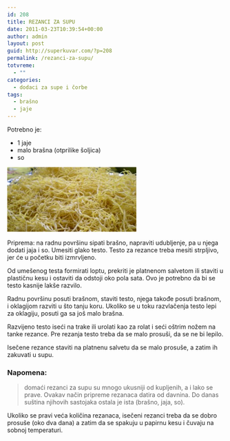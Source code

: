 ```yaml
---
id: 208
title: REZANCI ZA SUPU
date: 2011-03-23T10:39:54+00:00
author: admin
layout: post
guid: http://superkuvar.com/?p=208
permalink: /rezanci-za-supu/
totvreme:
  - ""
categories:
  - dodaci za supe i čorbe
tags:
  - brašno
  - jaje
---
```

Potrebno je:

  * 1 jaje
  * malo brašna (otprilike šoljica)
  * so

<img class="alignnone size-medium wp-image-3968" title="Rezancizasupu" src="/wp-content/uploads/2011/03/Rezancizasupu-300x150.jpg" alt="" width="300" height="150" /> 

Priprema: na radnu površinu sipati brašno, napraviti udubljenje, pa u njega dodati jaja i so. Umesiti glako testo. Testo za rezance treba mesiti strpljivo, jer će u početku biti izmrvljeno.

Od umešenog testa formirati loptu, prekriti je platnenom salvetom ili staviti u plastičnu kesu i ostaviti da odstoji oko pola sata. Ovo je potrebno da bi se testo kasnije lakše razvilo.

Radnu površinu posuti brašnom, staviti testo, njega takođe posuti brašnom, i oklagijom razviti u što tanju koru. Ukoliko se u toku razvlačenja testo lepi za oklagiju, posuti ga sa još malo brašna.

Razvijeno testo iseći na trake ili urolati kao za rolat i seći oštrim nožem na tanke rezance. Pre rezanja testo treba da se malo prosuši, da se ne bi lepilo.

Isečene rezance staviti na platnenu salvetu da se malo prosuše, a zatim ih zakuvati u supu.

### Napomena:
> domaći rezanci za supu su mnogo ukusniji od kupljenih, a i lako se prave. Ovakav način pripreme rezanaca datira od davnina. Do danas suština njihovih sastojaka ostala je ista (brašno, jaja, so).

Ukoliko se pravi veća količina rezanaca, isečeni rezanci treba da se dobro prosuše (oko dva dana) a zatim da se spakuju u papirnu kesu i čuvaju na sobnoj temperaturi.

&nbsp;